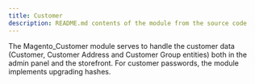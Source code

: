 ```yaml
---
title: Customer
description: README.md contents of the module from the source code
---
```


The Magento_Customer module serves to handle the customer data (Customer, Customer Address and Customer Group entities) both in the admin panel and the storefront. 
For customer passwords, the module implements upgrading hashes. 
